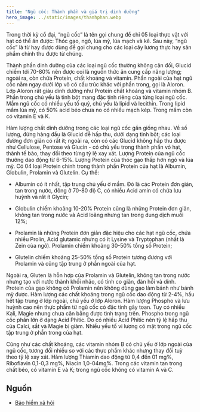 ```yaml
---
title: "Ngũ cốc: Thành phần và giá trị dinh dưỡng"
hero_image: ../static/images/thanhphan.webp
---
```

Trong thời kỳ cổ đại, “ngũ cốc” là tên gọi chung để chỉ 05 loại thực vật với hạt có thể ăn được: Thóc gạo, ngô, lúa mỳ, lúa mạch và kê. Sau này, “ngũ cốc” là từ hay được dùng để gọi chung cho các loại cây lương thực hay sản phẩm chính thu được từ chúng.

Thành phần dinh dưỡng của các loại ngũ cốc thường không cân đối, Glucid chiếm tới 70-80% nên được coi là nguồn thức ăn cung cấp năng lượng; ngoài ra, còn chứa Protein, chất khoáng và vitamin. Phần ngoài của hạt ngũ cốc nằm ngay dưới lớp vỏ có cấu trúc khác với phần trong, gọi là Aloron. Lớp Aloron rất giàu dinh dưỡng như Protein  chất khoáng và vitamin nhóm B. Phần trong chủ yếu là tinh bột mang đặc tính riêng của từng loại ngũ cốc. Mầm ngũ cốc có nhiều yếu tố quý, chủ yếu là lipid và lecithin. Trong lipid mầm lúa mỳ, có 50% acid béo chưa no có nhiều mạch kép. Trong mầm còn có vitamin E và K.

Hàm lượng chất dinh dưỡng trong các loại ngũ cốc gần giống nhau. Về số lượng, đứng hàng đầu là Glucid dễ hấp thu, dưới dạng tinh bột; các loại đường đơn giản có rất ít; ngoài ra, còn có các Glucid không hấp thu được như Cellulose, Pentose và Glucin - có chủ yếu trong thành phần vỏ hạt, thành tế bào, thay đổi theo từng tỷ lệ xay xát. Lượng Protein của ngũ cốc thường dao động từ 6-15%. Lượng Protein của thóc gạo thấp hơn ngô và lúa mỳ. Có 04 loại Protein chính trong thành phần Protein của hạt là Albumin, Globulin, Prolamin và Glutelin. Cụ thể:

* Albumin có ít nhất, tập trung chủ yếu ở mầm. Đó là các Protein đơn giản, tan trong nước, đông ở 70-80 độ C, có nhiều Acid amin có chứa lưu huỳnh và rất ít Glycin;

* Globulin chiếm khoảng 10-20% Protein  cũng là những Protein đơn giản, không tan trong nước và Acid loãng nhưng tan trong dung dịch muối 12%;

* Prolamin là những Protein đơn giản đặc hiệu cho các hạt ngũ cốc, chứa nhiều Prolin, Acid glutamic nhưng có ít Lysine và Tryptophan (nhất là Zein của ngô). Prolamin chiếm khoảng 30-50% tổng số Protein;

* Glutelin chiếm khoảng 25-50% tổng số Protein  tương đương với Prolamin và cũng tập trung ở phần ngoài của hạt.

Ngoài ra, Gluten là hỗn hợp của Prolamin và Glutelin, không tan trong nước nhưng tạo với nước thành khối nhão, có tính co giãn, đàn hồi và dính. Protein của gạo không có Prolamin nên không dùng gạo làm bánh như bánh mỳ được. Hàm lượng các chất khoáng trong ngũ cốc dao động từ 2-4%, hầu hết tập trung ở lớp ngoài, chủ yếu ở lớp Aloron. Hàm lượng Phospho và lưu huỳnh cao nên thực phẩm từ ngũ cốc có đặc tính gây toan. Tuy có nhiều Kali, Magie nhưng chưa cân bằng được tình trạng trên. Phospho trong ngũ cốc phần lớn ở dạng Acid Phitic. Do có nhiều Acid Phitic nên tỷ lệ hấp thu của Calci, sắt và Magie bị giảm. Nhiều yếu tố vi lượng có mặt trong ngũ cốc tập trung ở phần trong của hạt.

Cũng như các chất khoáng, các vitamin nhóm B có chủ yếu ở lớp ngoài của ngũ cốc, tương đối nhiều so với các thực phẩm khác nhưng thay đổi tuỳ theo tỷ lệ xay xát. Hàm lượng Thiamin dao động từ 0,4 đến 01 mg%, Riboflavin 0,1-0,3 mg%, Niacin 1,0-04mg%. Trong các vitamin tan trong chất béo, có vitamin E và K; trong ngũ cốc không có vitamin A và C.

## **Nguồn**

* [Bảo hiểm xã hội](http://tapchibaohiemxahoi.gov.vn/tin-tuc/ngu-coc-thanh-phan-va-gia-tri-dinh-du-ng-19260)


